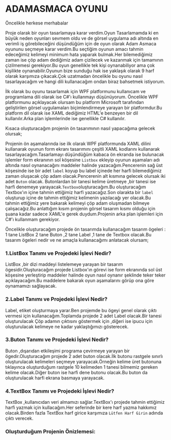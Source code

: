 # ADAMASMACA OYUNU
Öncelikle herkese merhabalar

Proje olarak bir oyun tasarlamaya karar verdim.Oyun Tasarlamamda ki en büyük neden oyunları sevmem oldu ve de görsel uygulama adı altında en verimli iş görebileceğini düşündüğüm için de oyun olarak Adam Asmaca oyununu seçmeye karar verdim.Bu seçtiğim oyunun amacı tahmin edeceğimiz kelimeyi minimum hata yaparak bulmak.Her bilemediğimiz zaman ise çöp adam dediğimiz adam çizilecek ve kazanmak için tamamının çizilmemesi gerekiyor.Bu oyun genellikle tek kişi oynanabiliyor ama çok kişilikte oynanabilir.Oyunun bize sunduğu hak ise yaklaşık olarak 9 harf olarak karşımıza çıkacak.Çok uzatmadan öncelikle bu oyunu nasıl tasarlayacağım ve hangi dili kullanacağım ondan biraz bahsetmek istiyorum.

İlk olarak bu oyunu tasarlamak için WPF platformunu kullanıcam ve programlama dili olarak ise C#'ı kullanmayı düşünüyorum.
Öncelikle WPF platformunu açıklayacak olursam bu platform Microsoft tarafından geliştirilen görsel uygulamaları biçimlendirmeye yarayan bir platformdur.Bu platform dil olarak ise XAML dediğimiz  HTML'e benzeyen bir dil kullanılır.Arka plan işlemlerinde ise genellikle C# kullanılır.

Kısaca oluşturacağım projenin ön tasarımının nasıl yapacağıma gelecek olursak;

Projenin ön aşamalarında ise ilk olarak WPF platformunda XAML dilini kullanarak oyunun form ekranı tasarımını çeşitli XAML kodlarını kullanarak tasarlayacağım.Tasarlamayı düşündüğüm kabaca ön ekranda ise bulunacak işlemler form ekranının sol köşesine `Listbox` ekleyip oyunun aşamaları  adı altında nasıl oynanacağını maddeler halinde yazacağım.Pencerenin sağ üst köşesinde ise bir adet `label` koyup bu label içinede her harfi bilemediğimiz zaman oluşacak  çöp adam olacak.Pencerenin alt kısmına gelecek olursak iki adet `Buton` olacak. Butonlardan bir tanesi kelime üretmeye ,bir tanesi ise harfi denemeye yarayacak.`Textbox`oluşturacağım.Bu oluşturacağım Textbox'ın içine tahmin ettiğimiz harfi yazacağız.Son olarakta bir `label` oluşturup içine de tahmin ettiğimiz kelimenin yazılacağı yer olacak.Bu tahmin ettiğimiz yere bakarak kelimeyi çöp adam oluşmadan bilmeye çalışacağız.Bu anlattığım kısım projenin görsel tasarım kısmı olduğu için şuana kadar sadece XAML'e gerek duydum.Projenin arka plan işlemleri için C#'ı kullanmam gerekiyor.


Öncelikle oluşturacağım projede ön tasarımda kullanacağım tasarım ögeleri : 1 tane ListBox 2 tane Buton ,2 tane Label ,1 tane de Textbox olacak.Bu tasarım ögeleri nedir ve ne amaçla kullanacağımı anlatacak olursam;

### 1.ListBox Tanımı ve Projedeki İşlevi Nedir?

ListBox ,bir dizi maddeyi listelemeye yarayan bir tasarım ögesidir.Oluşturacağım projede Listbox'ın görevi ise form ekranında sol üst köşesine yerleştirip maddeler halinde oyun nasıl oynanır şeklinde teker teker açıklayacağım.Bu maddelere bakarak oyun aşamalarını görüp ona göre oynamamızı sağlayacak.

### 2.Label Tanımı ve Projedeki İşlevi Nedir?

Label, etiket oluşturmaya yarar.Ben projemde bu ögeyi genel olarak çıktı vermesi için kullanacağım.Toplamda projede 2 adet Label olacak.Bir tanesi oluşturulacak Çöp adamın çıktısını göstermek için ,diğeri ise ipucu için oluşturulacak kelimeye ne kadar yaklaştığımızı gösterecek.

### 3.Buton Tanımı ve Projedeki İşlevi Nedir?

Buton ,dışarıdan etkileşimi programa çevirmeye yarayan bir ögedir.Oluşturacağım projede 2 adet buton olacak.İlk butonu rastgele sınırlı oluşturulacak kelimeleri seçmeye yarayacak.Örneğin kelime üret butonuna tıklayınca oluşturduğum rastgele 10 kelimeden 1 tanesi bilmemiz gereken kelime olacak.Diğer buton ise harfi dene butonu olacak.Bu buton da oluşturulacak harfi ekrana basmaya yarayacak.

### 4.TextBox Tanımı ve Projedeki İşlevi Nedir?

TextBox ,kullanıcıdan veri almamızı sağlar.TextBox'ı projede tahmin ettiğimiz harfi yazmak için kullacağım.Her seferinde bir kere harf yazma hakkımız olacak.Birden fazla TextBox harf girice karşımıza `Lütfen Harf Girin` adında çıktı verecek.

### Oluşturduğum Projenin Önizlemesi:

